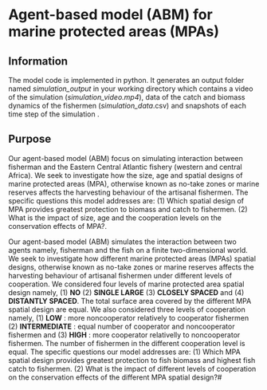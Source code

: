 # Agent-based model (ABM) for marine protected areas (MPAs)

## Information
The model code is implemented in python. It generates an output folder named *simulation_output* in your working directory  which contains a video of the simulation (*simulation_video.mp4*), data of the catch and biomass dynamics of the fishermen (*simulation_data*.csv)  and snapshots of each time step of the simulation . 

## **Purpose**
Our agent-based model (ABM) focus on simulating  interaction between fisherman and the Eastern Central Atlantic fishery (western and central Africa). We seek to investigate how the size, age and spatial designs of marine protected areas (MPA), otherwise known as no-take zones or marine reserves affects the harvesting behaviour of the artisanal fishermen. The specific questions this model addresses are: (1) Which spatial design of MPA provides greatest protection to biomass and catch to fishermen. (2) What is the impact of size, age and the cooperation levels on the conservation effects of MPA?. 


Our agent-based model (ABM) simulates the interaction between two agents namely, fisherman and the fish on a finite two-dimensional world. We seek to investigate how different marine protected areas (MPAs) spatial designs, otherwise known as no-take zones or marine reserves affects the harvesting behaviour of artisanal fishermen under different levels of cooperation. We considered four levels of marine protected area spatial design namely, (1) **NO** (2) **SINGLE LARGE** (3) **CLOSELY SPACED** and (4) **DISTANTLY SPACED**. The total surface area covered by the different MPA spatial design are equal. We also considered three levels of cooperation namely, (1) **LOW** : more noncooperator relatively to cooperator fishermen (2) **INTERMEDIATE** : equal number of cooperator and noncooperator fishermen and (3) **HIGH** : more cooperator relativelly to noncooperator fishermen. The number of fishermen in the different cooperation level is equal.  The specific questions our model addresses are: (1) Which  MPA spatial design provides greatest protection to fish biomass and highest fish catch to fishermen. (2) What is the impact of different levels of cooperation on the conservation effects of the different MPA spatial design?#



